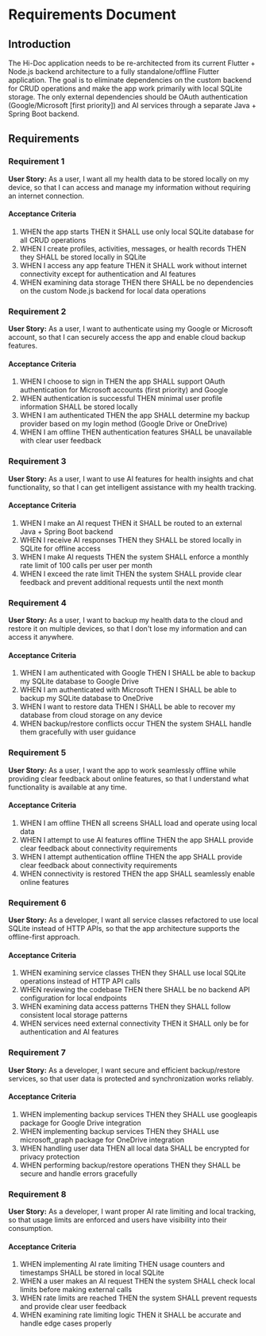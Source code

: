 # Requirements Document

## Introduction

The Hi-Doc application needs to be re-architected from its current Flutter + Node.js backend architecture to a fully standalone/offline Flutter application. The goal is to eliminate dependencies on the custom backend for CRUD operations and make the app work primarily with local SQLite storage. The only external dependencies should be OAuth authentication (Google/Microsoft [first priority]) and AI services through a separate Java + Spring Boot backend.

## Requirements

### Requirement 1

**User Story:** As a user, I want all my health data to be stored locally on my device, so that I can access and manage my information without requiring an internet connection.

#### Acceptance Criteria

1. WHEN the app starts THEN it SHALL use only local SQLite database for all CRUD operations
2. WHEN I create profiles, activities, messages, or health records THEN they SHALL be stored locally in SQLite
3. WHEN I access any app feature THEN it SHALL work without internet connectivity except for authentication and AI features
4. WHEN examining data storage THEN there SHALL be no dependencies on the custom Node.js backend for local data operations

### Requirement 2

**User Story:** As a user, I want to authenticate using my Google or Microsoft account, so that I can securely access the app and enable cloud backup features.

#### Acceptance Criteria

1. WHEN I choose to sign in THEN the app SHALL support OAuth authentication for Microsoft accounts (first priority) and Google
2. WHEN authentication is successful THEN minimal user profile information SHALL be stored locally
3. WHEN I am authenticated THEN the app SHALL determine my backup provider based on my login method (Google Drive or OneDrive)
4. WHEN I am offline THEN authentication features SHALL be unavailable with clear user feedback

### Requirement 3

**User Story:** As a user, I want to use AI features for health insights and chat functionality, so that I can get intelligent assistance with my health tracking.

#### Acceptance Criteria

1. WHEN I make an AI request THEN it SHALL be routed to an external Java + Spring Boot backend
2. WHEN I receive AI responses THEN they SHALL be stored locally in SQLite for offline access
3. WHEN I make AI requests THEN the system SHALL enforce a monthly rate limit of 100 calls per user per month
4. WHEN I exceed the rate limit THEN the system SHALL provide clear feedback and prevent additional requests until the next month

### Requirement 4

**User Story:** As a user, I want to backup my health data to the cloud and restore it on multiple devices, so that I don't lose my information and can access it anywhere.

#### Acceptance Criteria

1. WHEN I am authenticated with Google THEN I SHALL be able to backup my SQLite database to Google Drive
2. WHEN I am authenticated with Microsoft THEN I SHALL be able to backup my SQLite database to OneDrive
3. WHEN I want to restore data THEN I SHALL be able to recover my database from cloud storage on any device
4. WHEN backup/restore conflicts occur THEN the system SHALL handle them gracefully with user guidance

### Requirement 5

**User Story:** As a user, I want the app to work seamlessly offline while providing clear feedback about online features, so that I understand what functionality is available at any time.

#### Acceptance Criteria

1. WHEN I am offline THEN all screens SHALL load and operate using local data
2. WHEN I attempt to use AI features offline THEN the app SHALL provide clear feedback about connectivity requirements
3. WHEN I attempt authentication offline THEN the app SHALL provide clear feedback about connectivity requirements
4. WHEN connectivity is restored THEN the app SHALL seamlessly enable online features

### Requirement 6

**User Story:** As a developer, I want all service classes refactored to use local SQLite instead of HTTP APIs, so that the app architecture supports the offline-first approach.

#### Acceptance Criteria

1. WHEN examining service classes THEN they SHALL use local SQLite operations instead of HTTP API calls
2. WHEN reviewing the codebase THEN there SHALL be no backend API configuration for local endpoints
3. WHEN examining data access patterns THEN they SHALL follow consistent local storage patterns
4. WHEN services need external connectivity THEN it SHALL only be for authentication and AI features

### Requirement 7

**User Story:** As a developer, I want secure and efficient backup/restore services, so that user data is protected and synchronization works reliably.

#### Acceptance Criteria

1. WHEN implementing backup services THEN they SHALL use googleapis package for Google Drive integration
2. WHEN implementing backup services THEN they SHALL use microsoft_graph package for OneDrive integration
3. WHEN handling user data THEN all local data SHALL be encrypted for privacy protection
4. WHEN performing backup/restore operations THEN they SHALL be secure and handle errors gracefully

### Requirement 8

**User Story:** As a developer, I want proper AI rate limiting and local tracking, so that usage limits are enforced and users have visibility into their consumption.

#### Acceptance Criteria

1. WHEN implementing AI rate limiting THEN usage counters and timestamps SHALL be stored in local SQLite
2. WHEN a user makes an AI request THEN the system SHALL check local limits before making external calls
3. WHEN rate limits are reached THEN the system SHALL prevent requests and provide clear user feedback
4. WHEN examining rate limiting logic THEN it SHALL be accurate and handle edge cases properly